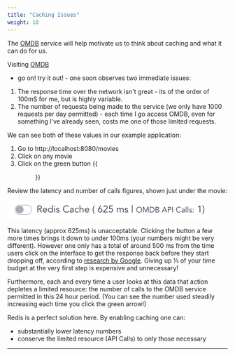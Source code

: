 ```yaml
---
title: "Caching Issues"
weight: 10
---
```

The [OMDB] service will help motivate us to think about caching and what it can do for us.

Visiting [OMDB]
- go on! try it out! - one soon observes two immediate issues:

1. The response time over the network isn't great - its of the order of 100mS for me, but is highly variable. 
1. The number of requests being made to the service (we only have 1000 requests per day permitted) - each time I go access OMDB, even for something I've already seen, costs me one of those limited requests.

We can see both of these values in our example application:

1. Go to http://localhost:8080/movies
1. Click on any movie
1. Click on the green button <span>{{<figure src="refresh.png" height="10">}}</span>

Review the latency and number of calls figures, shown just under the movie:

![call_figures]

This latency (approx 625ms) is unacceptable. Clicking the button a few more times brings it down to under 100ms (your numbers might be very different). However one only has a total of around 500 ms from the time users click on the interface to get the response back  before they start dropping off, according to [research by Google]. Giving up ⅕ of your time budget at the very first step is expensive and unnecessary!

Furthermore, each and every time a user looks at this data that action depletes a limited resource: the number of calls to the OMDB service permitted in this 24 hour period. (You can see the number used steadily increasing each time you click the green arrow!)

Redis is a perfect solution here. By enabling caching one can:

* substantially lower latency numbers
* conserve the limited resource (API Calls) to only those necessary


----------
[call_figures]:call-figures.png

[OMDB]: http://omdbapi.com
[refresh]: refresh.png
[research by Google]: http://glinden.blogspot.com/2006/11/marissa-mayer-at-web-20.html
